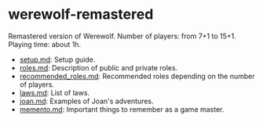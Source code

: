 werewolf-remastered
===================

Remastered version of Werewolf. Number of players: from 7+1 to 15+1. Playing time: about 1h.

* [setup.md](setup.md): Setup guide.
* [roles.md](roles.md): Description of public and private roles.
* [recommended_roles.md](recommended_roles.md): Recommended roles depending on the number of players.
* [laws.md](laws.md): List of laws.
* [joan.md](joan.md): Examples of Joan's adventures.
* [memento.md](memento.md): Important things to remember as a game master.

